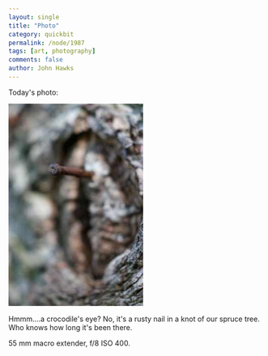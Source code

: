 ```yaml
---
layout: single 
title: "Photo" 
category: quickbit
permalink: /node/1987
tags: [art, photography] 
comments: false 
author: John Hawks 
---
```


Today's photo:

<div class="middle-picture">
<img src="/graphics/nail_in_tree_macro_2009.jpg" height="400" width="266" alt="Nail in tree" />
</div>

Hmmm....a crocodile's eye? No, it's a rusty nail in a knot of our spruce tree. Who knows how long it's been there. 

55 mm macro extender, f/8 ISO 400. 

